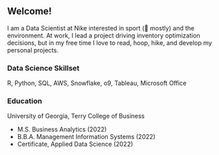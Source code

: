 ## Welcome!

I am a Data Scientist at Nike interested in sport (🏀 mostly) and the environment. At work, I lead a project driving inventory optimization decisions, but in my free time I love to read, hoop, hike, and develop my personal projects.

### Data Science Skillset
R, Python, SQL, AWS, Snowflake, o9, Tableau, Microsoft Office

### Education
University of Georgia, Terry College of Business
- M.S. Business Analytics (2022)
- B.B.A. Management Information Systems (2022)
- Certificate, Applied Data Science (2022)
